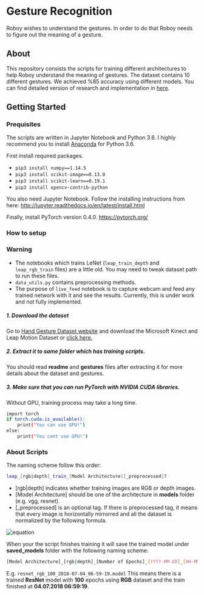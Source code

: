 # Gesture Recognition
Roboy wishes to understand the gestures. In order to do that Roboy needs to figure out the meaning of a gesture.


## About
This repository consists the scripts for training different architectures to help Roboy understand the meaning of gestures. The dataset contains 10 different gestures. We achieved %85 accuracy using different models.
You can find detailed version of research and implementation in [here](https://devanthro.atlassian.net/wiki/spaces/SS18/pages/280952998/Gesture+Recognition).

## Getting Started
### Prequisites
The scripts are written in Jupyter Notebook and Python 3.6. I highly recommend you to install [Anaconda](https://www.anaconda.com/download/) for Python 3.6.

First install required packages.
* `pip3 install numpy==1.14.5`
* `pip3 install scikit-image==0.13.0`
* `pip3 install scikit-learn==0.19.1`
* `pip3 install opencv-contrib-python`

You also need Jupyter Notebook. Follow the installing instructions from here: http://jupyter.readthedocs.io/en/latest/install.html

Finally, install PyTorch version 0.4.0.
https://pytorch.org/

### How to setup

### Warning
- The notebooks which trains LeNet (`leap_train_depth` and `leap_rgb_train` files) are a little old. You may need to tweak dataset path to run these files.
- `data_utils.py` contains preprocessing methods.
- The purpose of `live_feed` notebook is to capture webcam and feed any trained network with it and see the results. Currently, this is under work and not fully implemented.

##### 1. Download the dataset
Go to [Hand Gesture Dataset website](http://lttm.dei.unipd.it/downloads/gesture/#kinect_leap) and download the Microsoft Kinect and Leap Motion Dataset or [click here.](http://lttm.dei.unipd.it/downloads/gesture/kinect_leap/data/kinect_leap_dataset.zip)
##### 2. Extract it to same folder which has training scripts.
You should read **readme** and **gestures** files after extracting it for more details about the dataset and gestures.
##### 3. Make sure that you can run PyTorch with NVIDIA CUDA libraries.
Without GPU, training process may take a long time.

```sh
import torch
if torch.cuda.is_available():
    print("You can use GPU!")
else:
    print("You cant use GPU!")
```
### About Scripts
The naming scheme follow this order:
```sh
leap_[rgb|depth]_train_[Model Architecture][_preprocessed]?
```
* [rgb|depth] indicates whether training images are RGB or depth images.
* [Model Architecture] should be one of the architecture in **models** folder (e.g. vgg, resnet).
* [_preprocessed] is an optional tag. If there is preprocessed tag, it means that every image is horizontally mirrorred and all the dataset is normalized by the following formula.

![equation](https://latex.codecogs.com/gif.latex?X_{new}&space;=&space;\frac{X_{old}-\mu}{\sigma}\newline&space;\mu:\text{Mean&space;value&space;of&space;the&space;dataset.}\newline&space;\sigma:\text{Standard&space;deviation&space;of&space;the&space;dataset.})

When your the script finishes training it will save the trained model under **saved_models** folder with the following naming scheme:
```sh
[Model Architecture]_[rgb|depth]_[Number of Epochs]_[YYYY-MM-DD]_[HH-MM-SS].model
```
E.g. `resnet_rgb_100_2018-07-04_06-59-19.model` This means there is a trained **ResNet** model with **100** epochs using **RGB** dataset and the train finished at **04.07.2018 06:59:19**.